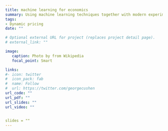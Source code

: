 ```yaml
---
title: machine learning for economics
summary: Using machine learning techniques together with modern experimentation strategies to model dynamic optimisation problems as faced by agents in economic models.  The project is funded by just-eat plc. and involves two PhD students, William Greenal and Marta Grzeskiewicz registered in the department of Statistical Science, UCL.They both have a degree in economics and experience in statistical machne learning. 
tags:
- Dynamic pricing
date: ""

# Optional external URL for project (replaces project detail page).
# external_link: ""

image:
   caption: Photo by from Wikipedia
   focal_point: Smart

links:
#- icon: twitter
#  icon_pack: fab
#  name: Follow
#  url: https://twitter.com/georgecushen
url_code: ""
url_pdf: ""
url_slides: ""
url_video: ""

   
slides = ""   
---
```


